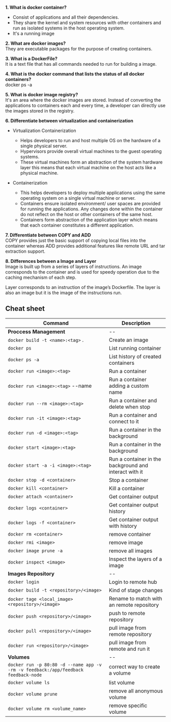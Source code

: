 **1. What is docker container?**
- Consist of applications and all their dependencies.
- They share the kernel and system resources with other containers and run as isolated systems in the host operating system.
- It's a running image
  
**2. What are docker images?**  
They are executable packages for the purpose of creating containers.

**3. What is a DockerFile?**  
It is a text file that has all commands needed to run for building a image.

**4. What is the docker command that lists the status of all docker containers?**  
docker ps -a


**5. What is docker image registry?**   
It's an area where the docker images are stored. Instead of converting the applications to containers each and every time, a developer can directly use the images stored in the registry.

**6. Differentiate between virtualization and containerization**
- Virtualization 	Containerization
    - Helps developers to run and host multiple OS on the hardware of a single physical server.	
    - Hypervisors provide overall virtual machines to the guest operating systems. 
    - These virtual machines form an abstraction of the system hardware layer this means that each virtual machine on the host acts like a physical machine.

- Containerization
    - This helps developers to deploy multiple applications using the same operating system on a single virtual machine or server.
    - Containers ensure isolated environment/ user spaces are provided for running the applications. Any changes done within the container do not reflect on the host or other containers of the same host.
    - Containers form abstraction of the application layer which means that each container constitutes a different application.  

**7. Differentiate between COPY and ADD**  
COPY provides just the basic support of copying local files into the container whereas ADD provides additional features like remote URL and tar extraction support.

**8. Differences between a Image and Layer**  
Image is built up from a series of layers of instructions. An image corresponds to the container and is used for speedy operation due to the caching mechanism of each step.

Layer corresponds to an instruction of the image’s Dockerfile. The layer is also an image but it is the image of the instructions run.


## Cheat sheet ##
| Command | Description |
| --- | --- |
| **Proccess Management** |--
| `docker build -t <name>:<tag>` . | Create an image |
| `docker ps` | List running container |
| `docker ps -a` | List history of created containers |
| `docker run <image>:<tag>` | Run a container |
| `docker run <image>:<tag>` --name <name> | Run a container adding a custom name |
| `docker run --rm <image>:<tag>` | Run a container and delete when stop |
| `docker run -it <image>:<tag>` | Run a container and connect to it |
| `docker run -d <image>:<tag>` | Run a container in the background |
| `docker start <image>:<tag>` | Run a container in the background |
| `docker start -a -i <image>:<tag>` | Run a container in the background and interact with it |
| `docker stop -d <container>` | Stop a container |
| `docker kill <container>` | Kill a container |
| `docker attach <container>` | Get container output |
| `docker logs <container>` | Get container output history |
| `docker logs -f <container>` | Get container output with history |
| `docker rm <container>` | remove container |
| `docker rmi <image>` | remove image |
| `docker image prune -a` | remove all images |
| `docker inspect <image>` | Inspect the layers of a image |
| **Images Repository** |--
| `docker login` | Login to remote hub |
| `docker build -t <repository>/<image>` | Kind of stage changes |
| `docker tage <local_image> <repository>/<image>` | Rename to match with an remote repository |
| `docker push <repository>/<image>` | push to remote repository |
| `docker pull <repository>/<image>` | pull image from remote repository |
| `docker run <repository>/<image>` | pull image from remote and run it |
| **Volumes** |--
| `docker run -p 80:80 -d --name app -v -rm -v feedback:/app/feedback feedback-node`| correct way to create a volume
|`docker volume ls`| list volume |
|`docker volume prune`| remove all anonymous volume |
|`docker volume rm <volume_name>`| remove specific volume |
  



